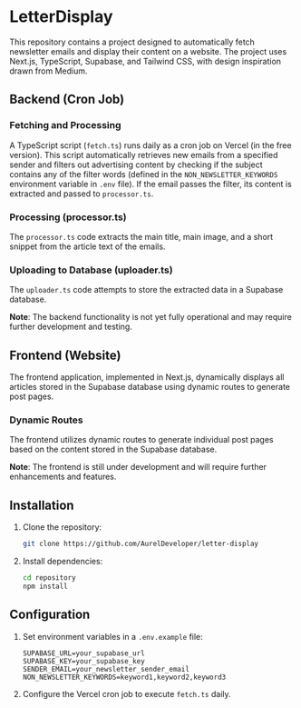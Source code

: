 # LetterDisplay

This repository contains a project designed to automatically fetch newsletter emails and display their content on a website. The project uses Next.js, TypeScript, Supabase, and Tailwind CSS, with design inspiration drawn from Medium.

## Backend (Cron Job)

### Fetching and Processing

A TypeScript script (`fetch.ts`) runs daily as a cron job on Vercel (in the free version). This script automatically retrieves new emails from a specified sender and filters out advertising content by checking if the subject contains any of the filter words (defined in the `NON_NEWSLETTER_KEYWORDS` environment variable in `.env` file). If the email passes the filter, its content is extracted and passed to `processor.ts`.

### Processing (processor.ts)

The `processor.ts` code extracts the main title, main image, and a short snippet from the article text of the emails.

### Uploading to Database (uploader.ts)

The `uploader.ts` code attempts to store the extracted data in a Supabase database.

**Note**: The backend functionality is not yet fully operational and may require further development and testing.

## Frontend (Website)

The frontend application, implemented in Next.js, dynamically displays all articles stored in the Supabase database using dynamic routes to generate post pages.

### Dynamic Routes

The frontend utilizes dynamic routes to generate individual post pages based on the content stored in the Supabase database.

**Note**: The frontend is still under development and will require further enhancements and features.

## Installation

1. Clone the repository:

   ```bash
   git clone https://github.com/AurelDeveloper/letter-display
   ```

2. Install dependencies:

   ```bash
   cd repository
   npm install
   ```

## Configuration

1. Set environment variables in a `.env.example` file:

   ```plaintext
   SUPABASE_URL=your_supabase_url
   SUPABASE_KEY=your_supabase_key
   SENDER_EMAIL=your_newsletter_sender_email
   NON_NEWSLETTER_KEYWORDS=keyword1,keyword2,keyword3
   ```
   
2. Configure the Vercel cron job to execute `fetch.ts` daily.
